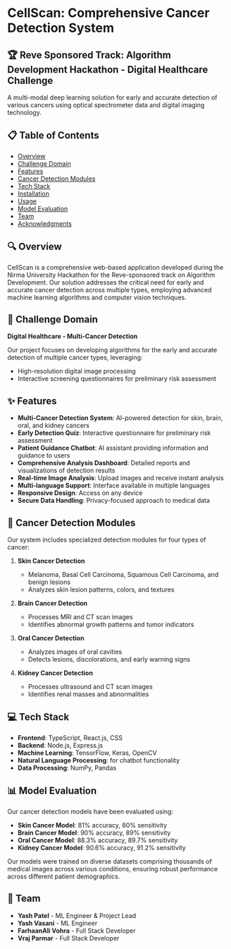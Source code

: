 # CellScan: Comprehensive Cancer Detection System

## 🏆 Reve Sponsored Track: Algorithm Development Hackathon - Digital Healthcare Challenge

A multi-modal deep learning solution for early and accurate detection of various cancers using optical spectrometer data and digital imaging technology.

## 📋 Table of Contents

- [Overview](#overview)
- [Challenge Domain](#challenge-domain)
- [Features](#features)
- [Cancer Detection Modules](#cancer-detection-modules)
- [Tech Stack](#tech-stack)
- [Installation](#installation)
- [Usage](#usage)
- [Model Evaluation](#model-evaluation)
- [Team](#team)
- [Acknowledgments](#acknowledgments)

## 🔍 Overview

CellScan is a comprehensive web-based application developed during the Nirma University Hackathon for the Reve-sponsored track on Algorithm Development. Our solution addresses the critical need for early and accurate cancer detection across multiple types, employing advanced machine learning algorithms and computer vision techniques.

## 🌟 Challenge Domain

**Digital Healthcare - Multi-Cancer Detection**

Our project focuses on developing algorithms for the early and accurate detection of multiple cancer types, leveraging:
- High-resolution digital image processing
- Interactive screening questionnaires for preliminary risk assessment

## ✨ Features

- **Multi-Cancer Detection System**: AI-powered detection for skin, brain, oral, and kidney cancers
- **Early Detection Quiz**: Interactive questionnaire for preliminary risk assessment
- **Patient Guidance Chatbot**: AI assistant providing information and guidance to users
- **Comprehensive Analysis Dashboard**: Detailed reports and visualizations of detection results
- **Real-time Image Analysis**: Upload images and receive instant analysis
- **Multi-language Support**: Interface available in multiple languages
- **Responsive Design**: Access on any device
- **Secure Data Handling**: Privacy-focused approach to medical data

## 🔬 Cancer Detection Modules

Our system includes specialized detection modules for four types of cancer:

1. **Skin Cancer Detection**
   - Melanoma, Basal Cell Carcinoma, Squamous Cell Carcinoma, and benign lesions
   - Analyzes skin lesion patterns, colors, and textures

2. **Brain Cancer Detection**
   - Processes MRI and CT scan images
   - Identifies abnormal growth patterns and tumor indicators

3. **Oral Cancer Detection**
   - Analyzes images of oral cavities
   - Detects lesions, discolorations, and early warning signs

4. **Kidney Cancer Detection**
   - Processes ultrasound and CT scan images
   - Identifies renal masses and abnormalities

## 💻 Tech Stack

- **Frontend**: TypeScript, React.js, CSS
- **Backend**: Node.js, Express.js
- **Machine Learning**: TensorFlow, Keras, OpenCV
- **Natural Language Processing**: for chatbot functionality
- **Data Processing**: NumPy, Pandas

## 📊 Model Evaluation

Our cancer detection models have been evaluated using:

- **Skin Cancer Model**: 81% accuracy, 80% sensitivity
- **Brain Cancer Model**: 90% accuracy, 89% sensitivity
- **Oral Cancer Model**: 88.3% accuracy, 89.7% sensitivity
- **Kidney Cancer Model**: 90.6% accuracy, 91.2% sensitivity

Our models were trained on diverse datasets comprising thousands of medical images across various conditions, ensuring robust performance across different patient demographics.

## 👥 Team

- **Yash Patel** - ML Engineer & Project Lead
- **Yash Vasani** - ML Engineer 
- **FarhaanAli Vohra** - Full Stack Developer
- **Vraj Parmar** - Full Stack Developer





